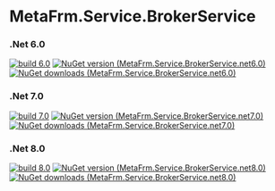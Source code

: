 # MetaFrm.Service.BrokerService

### .Net 6.0
[![build 6.0](https://github.com/MetaFrm/MetaFrm.Service.BrokerService/actions/workflows/build_6.0.yml/badge.svg)](https://github.com/MetaFrm/MetaFrm.Service.BrokerService/actions/workflows/build_6.0.yml)
[![NuGet version (MetaFrm.Service.BrokerService.net6.0)](https://img.shields.io/nuget/v/MetaFrm.Service.BrokerService.net6.0)](https://www.nuget.org/packages/MetaFrm.Service.BrokerService.net6.0/)
[![NuGet downloads (MetaFrm.Service.BrokerService.net6.0)](https://img.shields.io/nuget/dt/MetaFrm.Service.BrokerService.net6.0)](https://www.nuget.org/packages/MetaFrm.Service.BrokerService.net6.0/)
### .Net 7.0
[![build 7.0](https://github.com/MetaFrm/MetaFrm.Service.BrokerService/actions/workflows/build_7.0.yml/badge.svg)](https://github.com/MetaFrm/MetaFrm.Service.BrokerService/actions/workflows/build_7.0.yml)
[![NuGet version (MetaFrm.Service.BrokerService.net7.0)](https://img.shields.io/nuget/v/MetaFrm.Service.BrokerService.net7.0)](https://www.nuget.org/packages/MetaFrm.Service.BrokerService.net7.0/)
[![NuGet downloads (MetaFrm.Service.BrokerService.net7.0)](https://img.shields.io/nuget/dt/MetaFrm.Service.BrokerService.net7.0)](https://www.nuget.org/packages/MetaFrm.Service.BrokerService.net7.0/)
### .Net 8.0
[![build 8.0](https://github.com/MetaFrm/MetaFrm.Service.BrokerService/actions/workflows/build_8.0.yml/badge.svg)](https://github.com/MetaFrm/MetaFrm.Service.BrokerService/actions/workflows/build_8.0.yml)
[![NuGet version (MetaFrm.Service.BrokerService.net8.0)](https://img.shields.io/nuget/v/MetaFrm.Service.BrokerService.net8.0)](https://www.nuget.org/packages/MetaFrm.Service.BrokerService.net8.0/)
[![NuGet downloads (MetaFrm.Service.BrokerService.net8.0)](https://img.shields.io/nuget/dt/MetaFrm.Service.BrokerService.net8.0)](https://www.nuget.org/packages/MetaFrm.Service.BrokerService.net8.0/)